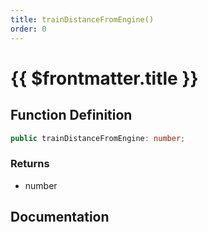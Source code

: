 ```yaml
---
title: trainDistanceFromEngine()
order: 0
---
```


# {{ $frontmatter.title }}

<!--@include: ./trainDistanceFromEngine_partial_header.md-->

## Function Definition

```ts
public trainDistanceFromEngine: number;
```

### Returns

* number

## Documentation

<!--@include: ./trainDistanceFromEngine_partial_footer.md-->

